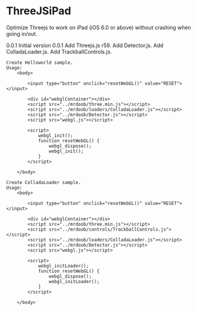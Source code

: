 ThreeJSiPad
===========

Optimize Threejs to work on iPad (iOS 6.0 or above) without crashing when going in/out.

0.0.1
	Initial version 0.0.1
	Add Threejs.js r59.
	Add Detector.js.
	Add ColladaLoader.js.
	Add TrackballControls.js.
	
	Create Helloworld sample.
	Usage:
		<body>

			<input type="button" onclick="resetWebGL()" value="RESET"></input>
	
			<div id="webglContainer"></div>
			<script src="../mrdoob/three.min.js"></script>
			<script src="../mrdoob/loaders/ColladaLoader.js"></script>
			<script src="../mrdoob/Detector.js"></script>		
			<script src="webgl.js"></script>
			
			<script>
				webgl_init();
				function resetWebGL() {
					webgl_dispose();
					webgl_init();
				}
			</script>
			
		</body>
	
	Create ColladaLoader sample.
	Usage:
		<body>

			<input type="button" onclick="resetWebGL()" value="RESET"></input>
	
			<div id="webglContainer"></div>
			<script src="../mrdoob/three.min.js"></script>
			<script src="../mrdoob/controls/TrackballControls.js"></script>
			<script src="../mrdoob/loaders/ColladaLoader.js"></script>
			<script src="../mrdoob/Detector.js"></script>		
			<script src="webgl.js"></script>
			
			<script>
				webgl_initLoader();
				function resetWebGL() {
					webgl_dispose();
					webgl_initLoader();
				}
			</script>
			
		</body>
